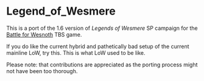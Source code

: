 # Legend_of_Wesmere

This is a port of the 1.6 version of _Legends of Wesmere_ SP campaign for the [Battle for Wesnoth](https://github.com/wesnoth/wesnoth) TBS game.

If you do like the current hybrid and pathetically bad setup of the current mainline LoW, try this. This is what LoW used to be like.

Please note: that contributions are appreciated as the porting process might not have been too thorough.
 
